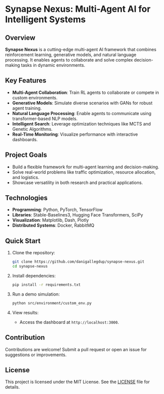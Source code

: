 # Synapse Nexus: Multi-Agent AI for Intelligent Systems

## Overview

**Synapse Nexus** is a cutting-edge multi-agent AI framework that combines reinforcement learning, generative models, and natural language processing. It enables agents to collaborate and solve complex decision-making tasks in dynamic environments.

## Key Features

- **Multi-Agent Collaboration**: Train RL agents to collaborate or compete in custom environments.
- **Generative Models**: Simulate diverse scenarios with GANs for robust agent training.
- **Natural Language Processing**: Enable agents to communicate using transformer-based NLP models.
- **Intelligent Search**: Leverage optimization techniques like MCTS and Genetic Algorithms.
- **Real-Time Monitoring**: Visualize performance with interactive dashboards.

## Project Goals

- Build a flexible framework for multi-agent learning and decision-making.
- Solve real-world problems like traffic optimization, resource allocation, and logistics.
- Showcase versatility in both research and practical applications.

## Technologies

- **Programming**: Python, PyTorch, TensorFlow
- **Libraries**: Stable-Baselines3, Hugging Face Transformers, SciPy
- **Visualization**: Matplotlib, Dash, Plotly
- **Distributed Systems**: Docker, RabbitMQ

## Quick Start

1. Clone the repository:

    ```bash
    git clone https://github.com/danigallegdup/synapse-nexus.git
    cd synapse-nexus
    ```

2. Install dependencies:

    ```bash
    pip install -r requirements.txt
    ```

3. Run a demo simulation:

    ```bash
    python src/environment/custom_env.py
    ```

4. View results:
    - Access the dashboard at `http://localhost:3000`.

## Contribution

Contributions are welcome! Submit a pull request or open an issue for suggestions or improvements.

## License

This project is licensed under the MIT License. See the [LICENSE](LICENSE) file for details.
